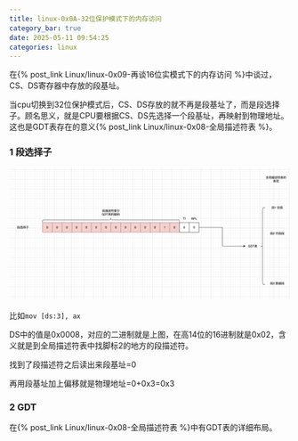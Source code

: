 ```yaml
---
title: linux-0x0A-32位保护模式下的内存访问
category_bar: true
date: 2025-05-11 09:54:25
categories: linux
---
```


在{% post_link Linux/linux-0x09-再谈16位实模式下的内存访问 %}中谈过，CS、DS寄存器中存放的段基址。

当cpu切换到32位保护模式后，CS、DS存放的就不再是段基址了，而是段选择子。顾名思义，就是CPU要根据CS、DS先选择一个段基址，再映射到物理地址。这也是GDT表存在的意义{% post_link Linux/linux-0x08-全局描述符表 %}。

### 1 段选择子

![](./linux-0x0A-32位保护模式下的内存访问/1746929436.png)

比如`mov [ds:3], ax`

DS中的值是0x0008，对应的二进制就是上图，在高14位的16进制就是0x02，含义就是到全局描述符表中找脚标2的地方的段描述符。

找到了段描述符之后读出来段基址=0

再用段基址加上偏移就是物理地址=0+0x3=0x3

### 2 GDT

在{% post_link Linux/linux-0x08-全局描述符表 %}中有GDT表的详细布局。
